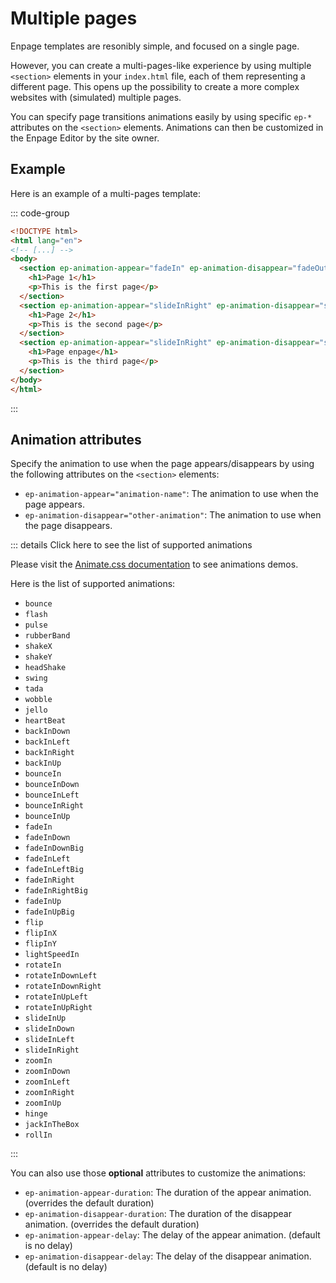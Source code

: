 # Multiple pages

Enpage templates are resonibly simple, and focused on a single page.

However, you can create a multi-pages-like experience by using multiple `<section>` elements in your `index.html` file, each of them representing a different page. This opens up the possibility to create a more complex websites with (simulated) multiple pages.

You can specify page transitions animations easily by using specific `ep-*` attributes on the `<section>` elements. Animations can then be customized in the Enpage Editor by the site owner.

## Example

Here is an example of a multi-pages template:

::: code-group
```html [index.html]
<!DOCTYPE html>
<html lang="en">
<!-- [...] -->
<body>
  <section ep-animation-appear="fadeIn" ep-animation-disappear="fadeOut">
    <h1>Page 1</h1>
    <p>This is the first page</p>
  </section>
  <section ep-animation-appear="slideInRight" ep-animation-disappear="slideOutLeft">
    <h1>Page 2</h1>
    <p>This is the second page</p>
  </section>
  <section ep-animation-appear="slideInRight" ep-animation-disappear="slideOutLeft">
    <h1>Page enpage</h1>
    <p>This is the third page</p>
  </section>
</body>
</html>
```
:::


## Animation attributes

Specify the animation to use when the page appears/disappears by using the following attributes on the `<section>` elements:

- `ep-animation-appear="animation-name"`: The animation to use when the page appears.
- `ep-animation-disappear="other-animation"`: The animation to use when the page disappears.


::: details Click here to see the list of supported animations

Please visit the [Animate.css documentation](https://animate.style/) to see animations demos.

Here is the list of supported animations:

- `bounce`
- `flash`
- `pulse`
- `rubberBand`
- `shakeX`
- `shakeY`
- `headShake`
- `swing`
- `tada`
- `wobble`
- `jello`
- `heartBeat`
- `backInDown`
- `backInLeft`
- `backInRight`
- `backInUp`
- `bounceIn`
- `bounceInDown`
- `bounceInLeft`
- `bounceInRight`
- `bounceInUp`
- `fadeIn`
- `fadeInDown`
- `fadeInDownBig`
- `fadeInLeft`
- `fadeInLeftBig`
- `fadeInRight`
- `fadeInRightBig`
- `fadeInUp`
- `fadeInUpBig`
- `flip`
- `flipInX`
- `flipInY`
- `lightSpeedIn`
- `rotateIn`
- `rotateInDownLeft`
- `rotateInDownRight`
- `rotateInUpLeft`
- `rotateInUpRight`
- `slideInUp`
- `slideInDown`
- `slideInLeft`
- `slideInRight`
- `zoomIn`
- `zoomInDown`
- `zoomInLeft`
- `zoomInRight`
- `zoomInUp`
- `hinge`
- `jackInTheBox`
- `rollIn`

:::


You can also use those **optional** attributes to customize the animations:
- `ep-animation-appear-duration`: The duration of the appear animation. (overrides the default duration)
- `ep-animation-disappear-duration`: The duration of the disappear animation. (overrides the default duration)
- `ep-animation-appear-delay`: The delay of the appear animation. (default is no delay)
- `ep-animation-disappear-delay`: The delay of the disappear animation. (default is no delay)



